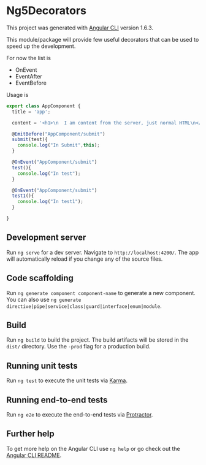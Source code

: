 # Ng5Decorators

This project was generated with [Angular CLI](https://github.com/angular/angular-cli) version 1.6.3.

This module/package will provide few useful decorators that can be used to speed up the development.

For now the list is
  - OnEvent
  - EventAfter
  - EventBefore

Usage is
```typescript
export class AppComponent {
  title = 'app';

  content = '<h1>\n  I am content from the server, just normal HTML\n</h1>\n<my-component name="hello">I am the projected content!</my-component>';

  @EmitBefore("AppComponent/submit")
  submit(test){
    console.log("In Submit",this);
  }

  @OnEvent("AppComponent/submit")
  test(){
    console.log("In test");
  }

  @OnEvent("AppComponent/submit")
  test1(){
    console.log("In test1");
  }

}
```

## Development server

Run `ng serve` for a dev server. Navigate to `http://localhost:4200/`. The app will automatically reload if you change any of the source files.

## Code scaffolding

Run `ng generate component component-name` to generate a new component. You can also use `ng generate directive|pipe|service|class|guard|interface|enum|module`.

## Build

Run `ng build` to build the project. The build artifacts will be stored in the `dist/` directory. Use the `-prod` flag for a production build.

## Running unit tests

Run `ng test` to execute the unit tests via [Karma](https://karma-runner.github.io).

## Running end-to-end tests

Run `ng e2e` to execute the end-to-end tests via [Protractor](http://www.protractortest.org/).

## Further help

To get more help on the Angular CLI use `ng help` or go check out the [Angular CLI README](https://github.com/angular/angular-cli/blob/master/README.md).
